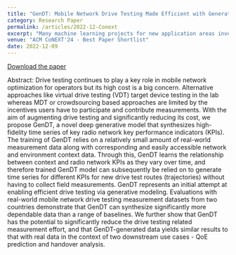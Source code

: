 ```yaml
---
title: "GenDT: Mobile Network Drive Testing Made Efficient with Generative Modeling"
category: Research Paper
permalink: /articles/2022-12-Conext
excerpt: "Many machine learning projects for new application areas involve teams of humans who label data for a particular purpose, from hiring crowdworkers to the paper’s authors labeling the data themselves. In this paper, we investigate to what extent a sample of machine learning application papers in social computing -- specifically papers from ArXiv and traditional publications performing an ML classification task on Twitter data -- give specific details about whether best practices in human annotation were followed. "
venue: "ACM CoNEXT'24 - Best Paper Shortlist"
date: 2022-12-09
---
```


[Download the paper](https://dl.acm.org/doi/pdf/10.1145/3555050.3569124)

Abstract: Drive testing continues to play a key role in mobile network optimization for operators but its high cost is a big concern. Alternative approaches like virtual drive testing (VDT) target device testing in the lab whereas MDT or crowdsourcing based approaches are limited by the incentives users have to participate and contribute measurements. With the aim of augmenting drive testing and significantly reducing its cost, we propose GenDT, a novel deep generative model that synthesizes high-fidelity time series of key radio network key performance indicators (KPIs). The training of GenDT relies on a relatively small amount of real-world measurement data along with corresponding and easily accessible network and environment context data. Through this, GenDT learns the relationship between context and radio network KPIs as they vary over time, and therefore trained GenDT model can subsequently be relied on to generate time series for different KPIs for new drive test routes (trajectories) without having to collect field measurements. GenDT represents an initial attempt at enabling efficient drive testing via generative modeling. Evaluations with real-world mobile network drive testing measurement datasets from two countries demonstrate that GenDT can synthesize significantly more dependable data than a range of baselines. We further show that GenDT has the potential to significantly reduce the drive testing related measurement effort, and that GenDT-generated data yields similar results to that with real data in the context of two downstream use cases - QoE prediction and handover analysis.
